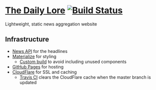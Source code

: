 # [The Daily Lore](https://www.dailylore.com/) [![Build Status](https://travis-ci.org/dguo/dailylore.svg?branch=master)](https://travis-ci.org/dguo/dailylore)

Lightweight, static news aggregation website

## Infrastructure
* [News API](https://newsapi.org) for the headlines
* [Materialize](http://materializecss.com) for styling
    * [Custom build](https://github.com/dguo/dailylore/blob/master/styles.scss)
      to avoid including unused components
* [GitHub Pages](https://pages.github.com) for hosting
* [CloudFlare](https://www.cloudflare.com) for SSL and caching
    * [Travis CI](https://travis-ci.org/) clears the CloudFlare cache when the
      master branch is updated

